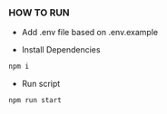 ### HOW TO RUN

- Add .env file based on .env.example

- Install Dependencies

```bash
npm i
```

- Run script

```bash
npm run start
```
